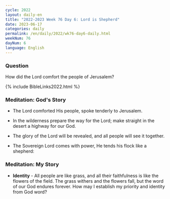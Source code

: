 ```yaml
---
cycle: 2022
layout: daily-en
title: "2022-2023 Week 76 Day 6: Lord is Shepherd"
date: 2023-06-17
categories: daily
permalink: /en/daily/2022/wk76-day6-daily.html
weekNum: 76
dayNum: 6
language: English
---
```


### Question     
How did the Lord comfort the people of Jerusalem?

{% include BibleLinks2022.html %} 

### Meditation: God's Story   
+ The Lord comforted His people, spoke tenderly to Jerusalem. 

+ In the wilderness prepare the way for the Lord; make straight in the desert a highway for our God. 

+ The glory of the Lord will be revealed, and all people will see it together. 

+ The Sovereign Lord comes with power, He tends his flock like a shepherd: 

### Meditation: My Story   
+ **Identity** - All people are like grass, and all their faithfulness is like the flowers of the field. The grass withers and the flowers fall, but the word of our God endures forever. How may I establish my priority and identity from God word?

